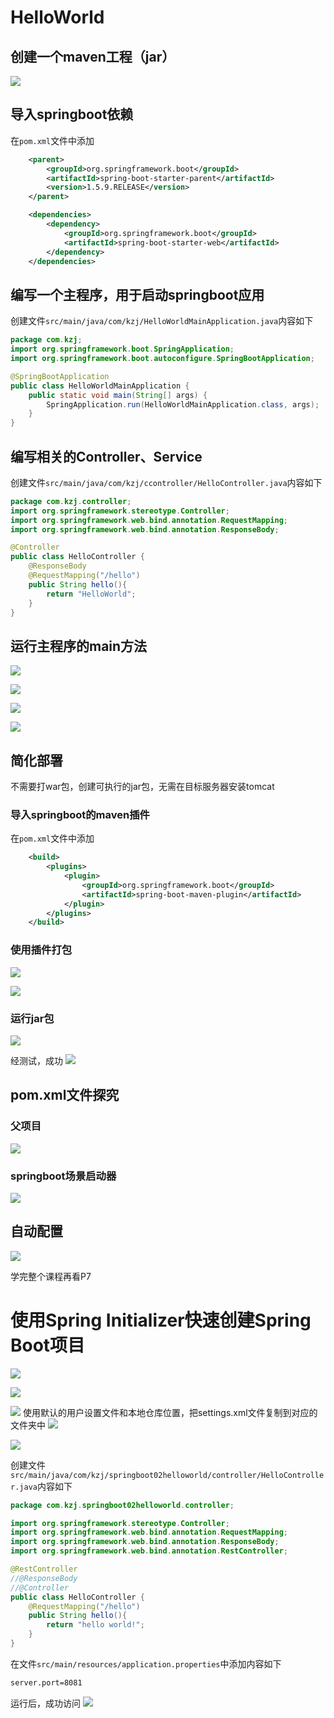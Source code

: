 # HelloWorld

## 创建一个maven工程（jar）

![](resources/2023-02-12-20-58-03.png)

## 导入springboot依赖

在```pom.xml```文件中添加
```xml
    <parent>
        <groupId>org.springframework.boot</groupId>
        <artifactId>spring-boot-starter-parent</artifactId>
        <version>1.5.9.RELEASE</version>
    </parent>

    <dependencies>
        <dependency>
            <groupId>org.springframework.boot</groupId>
            <artifactId>spring-boot-starter-web</artifactId>
        </dependency>
    </dependencies>
```

## 编写一个主程序，用于启动springboot应用

创建文件```src/main/java/com/kzj/HelloWorldMainApplication.java```内容如下
```java
package com.kzj;
import org.springframework.boot.SpringApplication;
import org.springframework.boot.autoconfigure.SpringBootApplication;

@SpringBootApplication
public class HelloWorldMainApplication {
    public static void main(String[] args) {
        SpringApplication.run(HelloWorldMainApplication.class, args);
    }
}
```

## 编写相关的Controller、Service

创建文件```src/main/java/com/kzj/ccontroller/HelloController.java```内容如下
```java
package com.kzj.controller;
import org.springframework.stereotype.Controller;
import org.springframework.web.bind.annotation.RequestMapping;
import org.springframework.web.bind.annotation.ResponseBody;

@Controller
public class HelloController {
    @ResponseBody
    @RequestMapping("/hello")
    public String hello(){
        return "HelloWorld";
    }
}
```

## 运行主程序的main方法

![](resources/2023-02-12-22-54-15.png)

![](resources/2023-02-12-22-55-29.png)

![](resources/2023-02-12-22-56-13.png)

![](resources/2023-02-12-00-06-11.png)

## 简化部署

不需要打war包，创建可执行的jar包，无需在目标服务器安装tomcat

### 导入springboot的maven插件

在```pom.xml```文件中添加
```xml
    <build>
        <plugins>
            <plugin>
                <groupId>org.springframework.boot</groupId>
                <artifactId>spring-boot-maven-plugin</artifactId>
            </plugin>
        </plugins>
    </build>
```

### 使用插件打包

![](resources/2023-02-12-22-58-57.png)

![](resources/2023-02-12-23-01-00.png)

### 运行jar包

![](resources/2023-02-12-23-09-01.png)

经测试，成功
![](resources/2023-02-12-00-06-11.png)

## pom.xml文件探究

### 父项目

![](resources/2023-02-12-00-31-39.png)

### springboot场景启动器

![](resources/2023-02-12-00-35-50.png)

## 自动配置

![](resources/2023-02-12-11-55-25.png)

学完整个课程再看P7

# 使用Spring Initializer快速创建Spring Boot项目

![](resources/2023-02-12-23-16-03.png)

![](resources/2023-02-12-23-16-32.png)

![](resources/2023-02-12-23-22-50.png)
使用默认的用户设置文件和本地仓库位置，把settings.xml文件复制到对应的文件夹中
![](resources/2023-02-12-23-22-21.png)

![](resources/2023-02-12-23-37-08.png)

创建文件```src/main/java/com/kzj/springboot02helloworld/controller/HelloController.java```内容如下

```java
package com.kzj.springboot02helloworld.controller;

import org.springframework.stereotype.Controller;
import org.springframework.web.bind.annotation.RequestMapping;
import org.springframework.web.bind.annotation.ResponseBody;
import org.springframework.web.bind.annotation.RestController;

@RestController
//@ResponseBody
//@Controller
public class HelloController {
    @RequestMapping("/hello")
    public String hello(){
        return "hello world!";
    }
}
```

在文件```src/main/resources/application.properties```中添加内容如下
```xml
server.port=8081
```

运行后，成功访问
![](resources/2023-02-12-23-41-38.png)


